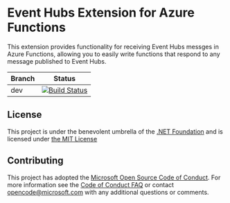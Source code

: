 ﻿# Event Hubs Extension for Azure Functions
This extension provides functionality for receiving Event Hubs messges in Azure Functions, allowing you to easily write functions that respond to any message published to Event Hubs.

|Branch|Status|
|---|---|
|dev|[![Build Status](https://azfunc.visualstudio.com/Azure%20Functions/_apis/build/status/azure-functions-eventhubs-extension-ci?branchName=dev)](https://azfunc.visualstudio.com/Azure%20Functions/_build/latest?definitionId=18&branchName=dev)

## License

This project is under the benevolent umbrella of the [.NET Foundation](http://www.dotnetfoundation.org/) and is licensed under [the MIT License](https://github.com/Azure/azure-webjobs-sdk/blob/master/LICENSE.txt)

## Contributing

This project has adopted the [Microsoft Open Source Code of Conduct](https://opensource.microsoft.com/codeofconduct/). For more information see the [Code of Conduct FAQ](https://opensource.microsoft.com/codeofconduct/faq/) or contact [opencode@microsoft.com](mailto:opencode@microsoft.com) with any additional questions or comments.
